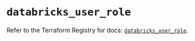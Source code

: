 # `databricks_user_role`

Refer to the Terraform Registry for docs: [`databricks_user_role`](https://registry.terraform.io/providers/databricks/databricks/1.38.0/docs/resources/user_role).
